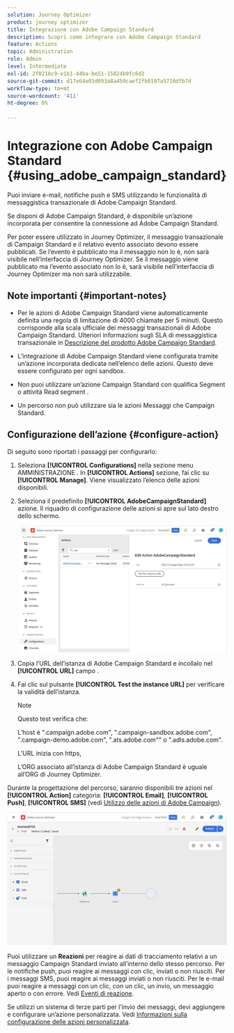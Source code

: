 ```yaml
---
solution: Journey Optimizer
product: journey optimizer
title: Integrazione con Adobe Campaign Standard
description: Scopri come integrare con Adobe Campaign Standard
feature: Actions
topic: Administration
role: Admin
level: Intermediate
exl-id: 2f0218c9-e1b1-44ba-be51-15824b9fc6d2
source-git-commit: d17e64e03d093a8a459caef2fb0197a5710dfb7d
workflow-type: tm+mt
source-wordcount: '411'
ht-degree: 0%

---
```


# Integrazione con Adobe Campaign Standard {#using_adobe_campaign_standard}

Puoi inviare e-mail, notifiche push e SMS utilizzando le funzionalità di messaggistica transazionale di Adobe Campaign Standard.

Se disponi di Adobe Campaign Standard, è disponibile un’azione incorporata per consentire la connessione ad Adobe Campaign Standard.

Per poter essere utilizzato in Journey Optimizer, il messaggio transazionale di Campaign Standard e il relativo evento associato devono essere pubblicati. Se l’evento è pubblicato ma il messaggio non lo è, non sarà visibile nell’interfaccia di Journey Optimizer. Se il messaggio viene pubblicato ma l’evento associato non lo è, sarà visibile nell’interfaccia di Journey Optimizer ma non sarà utilizzabile.

## Note importanti {#important-notes}

* Per le azioni di Adobe Campaign Standard viene automaticamente definita una regola di limitazione di 4000 chiamate per 5 minuti. Questo corrisponde alla scala ufficiale dei messaggi transazionali di Adobe Campaign Standard. Ulteriori informazioni sugli SLA di messaggistica transazionale in [Descrizione del prodotto Adobe Campaign Standard](https://helpx.adobe.com/legal/product-descriptions/campaign-standard.html).

* L’integrazione di Adobe Campaign Standard viene configurata tramite un’azione incorporata dedicata nell’elenco delle azioni. Questo deve essere configurato per ogni sandbox.

* Non puoi utilizzare un’azione Campaign Standard con qualifica Segment o attività Read segment .

* Un percorso non può utilizzare sia le azioni Messaggi che Campaign Standard.

## Configurazione dell’azione {#configure-action}

Di seguito sono riportati i passaggi per configurarlo:

1. Seleziona **[!UICONTROL Configurations]** nella sezione menu AMMINISTRAZIONE . In  **[!UICONTROL Actions]** sezione, fai clic su **[!UICONTROL Manage]**. Viene visualizzato l’elenco delle azioni disponibili.

1. Seleziona il predefinito **[!UICONTROL AdobeCampaignStandard]** azione. Il riquadro di configurazione delle azioni si apre sul lato destro dello schermo.

   ![](assets/actioncampaign.png)

1. Copia l’URL dell’istanza di Adobe Campaign Standard e incollalo nel **[!UICONTROL URL]** campo .

1. Fai clic sul pulsante **[!UICONTROL Test the instance URL]** per verificare la validità dell’istanza.

   >[!NOTE]
   >
   >Questo test verifica che:
   >
   >L’host è &quot;.campaign.adobe.com&quot;, &quot;.campaign-sandbox.adobe.com&quot;, &quot;.campaign-demo.adobe.com&quot;, &quot;.ats.adobe.com&quot;&quot; o &quot;.adls.adobe.com&quot;.
   >
   >L’URL inizia con https,
   >
   >L’ORG associato all’istanza di Adobe Campaign Standard è uguale all’ORG di Journey Optimizer.

Durante la progettazione del percorso, saranno disponibili tre azioni nel **[!UICONTROL Action]** categoria: **[!UICONTROL Email]**, **[!UICONTROL Push]**, **[!UICONTROL SMS]** (vedi [Utilizzo delle azioni di Adobe Campaign](../building-journeys/using-adobe-campaign-standard.md)).

![](assets/journey58.png)

Puoi utilizzare un **Reazioni** per reagire ai dati di tracciamento relativi a un messaggio Campaign Standard inviato all’interno dello stesso percorso. Per le notifiche push, puoi reagire ai messaggi con clic, inviati o non riusciti. Per i messaggi SMS, puoi reagire ai messaggi inviati o non riusciti. Per le e-mail puoi reagire a messaggi con un clic, con un clic, un invio, un messaggio aperto o con errore. Vedi [Eventi di reazione](../building-journeys/reaction-events.md).

Se utilizzi un sistema di terze parti per l’invio dei messaggi, devi aggiungere e configurare un’azione personalizzata. Vedi [Informazioni sulla configurazione delle azioni personalizzata](../action/about-custom-action-configuration.md).
